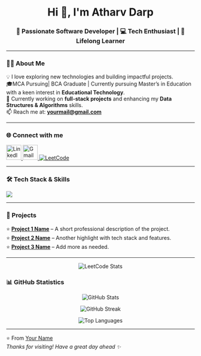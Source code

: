 <h1 align="center">Hi 👋, I'm Atharv Darp</h1>
<h3 align="center">🚀 Passionate Software Developer | 💻 Tech Enthusiast | 🎯 Lifelong Learner</h3>

---

### 👨‍💻 About Me
💡 I love exploring new technologies and building impactful projects.  
🎓MCA Pursuing| BCA Graduate | Currently pursuing Master’s in Education with a keen interest in **Educational Technology**.  
🔭 Currently working on **full-stack projects** and enhancing my **Data Structures & Algorithms** skills.  
📫 Reach me at: **yourmail@gmail.com**

---

### 🌐 Connect with me
<p align="left">
  <a href="https://www.linkedin.com/in/yourlinkedin/" target="_blank">
    <img src="https://skillicons.dev/icons?i=linkedin" height="40" alt="LinkedIn"/>
  </a>
  <a href="mailto:yourmail@gmail.com" target="_blank">
    <img src="https://skillicons.dev/icons?i=gmail" height="40" alt="Gmail"/>
  </a>
  <a href="https://leetcode.com/yourleetcode/" target="_blank">
    <img src="https://img.shields.io/badge/LeetCode-FFA116?style=for-the-badge&logo=leetcode&logoColor=black" alt="LeetCode"/>
  </a>
</p>

---

### 🛠️ Tech Stack & Skills
<p align="left">
  <img src="https://skillicons.dev/icons?i=java,cpp,python,js,html,css,react,nodejs,mysql,git,github" />
</p>

---

### 📂 Projects
⭐ **[Project 1 Name](https://github.com/username/project1)** – A short professional description of the project.  
⭐ **[Project 2 Name](https://github.com/username/project2)** – Another highlight with tech stack and features.  
⭐ **[Project 3 Name](https://github.com/username/project3)** – Add more as needed.

---

<p align="center">
  <img src="https://leetcard.jacoblin.cool/atharv101" alt="LeetCode Stats" />
</p>

### 📊 GitHub Statistics
<p align="center">
  <img src="https://github-readme-stats.vercel.app/api?username=yourusername&show_icons=true&theme=radical" alt="GitHub Stats" />
</p>

<p align="center">
  <img src="https://github-readme-streak-stats.herokuapp.com/?user=yourusername&theme=radical" alt="GitHub Streak" />
</p>

<p align="center">
  <img src="https://github-readme-stats.vercel.app/api/top-langs/?username=yourusername&layout=compact&theme=radical" alt="Top Languages" />
</p>

---

⭐️ From [Your Name](https://github.com/yourusername)  
*Thanks for visiting! Have a great day ahead ✨*

